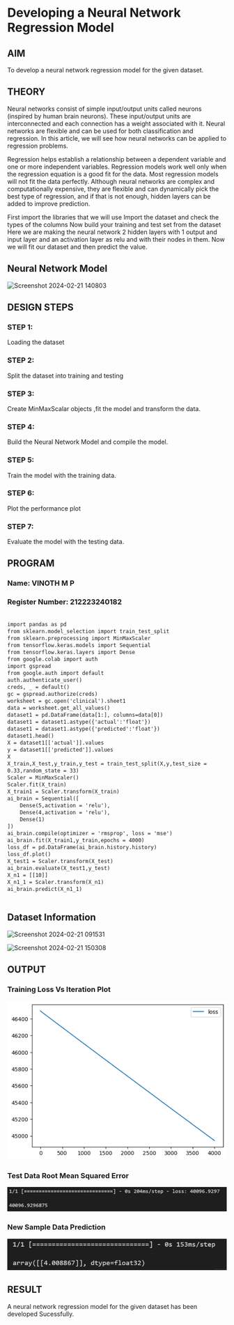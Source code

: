 # Developing a Neural Network Regression Model

## AIM

To develop a neural network regression model for the given dataset.

## THEORY

Neural networks consist of simple input/output units called neurons (inspired by human brain neurons). These input/output units are interconnected and each connection has a weight associated with it. Neural networks are flexible and can be used for both classification and regression. In this article, we will see how neural networks can be applied to regression problems.

Regression helps establish a relationship between a dependent variable and one or more independent variables. Regression models work well only when the regression equation is a good fit for the data. Most regression models will not fit the data perfectly. Although neural networks are complex and computationally expensive, they are flexible and can dynamically pick the best type of regression, and if that is not enough, hidden layers can be added to improve prediction.

First import the libraries that we will use Import the dataset and check the types of the columns Now build your training and test set from the dataset Here we are making the neural network 2 hidden layers with 1 output and input layer and an activation layer as relu and with their nodes in them. Now we will fit our dataset and then predict the value.

## Neural Network Model

![Screenshot 2024-02-21 140803](https://github.com/vinothmp21102005/basic-nn-model/assets/145972215/1c4c150d-1306-4e1a-920a-fa231c3fbd1a)


## DESIGN STEPS

### STEP 1:

Loading the dataset

### STEP 2:

Split the dataset into training and testing

### STEP 3:

Create MinMaxScalar objects ,fit the model and transform the data.

### STEP 4:

Build the Neural Network Model and compile the model.

### STEP 5:

Train the model with the training data.

### STEP 6:

Plot the performance plot

### STEP 7:

Evaluate the model with the testing data.

## PROGRAM
### Name: VINOTH M P
### Register Number: 212223240182
```

import pandas as pd
from sklearn.model_selection import train_test_split
from sklearn.preprocessing import MinMaxScaler
from tensorflow.keras.models import Sequential
from tensorflow.keras.layers import Dense
from google.colab import auth
import gspread
from google.auth import default
auth.authenticate_user()
creds, _ = default()
gc = gspread.authorize(creds)
worksheet = gc.open('clinical').sheet1
data = worksheet.get_all_values()
dataset1 = pd.DataFrame(data[1:], columns=data[0])
dataset1 = dataset1.astype({'actual':'float'})
dataset1 = dataset1.astype({'predicted':'float'})
dataset1.head()
X = dataset1[['actual']].values
y = dataset1[['predicted']].values
X
X_train,X_test,y_train,y_test = train_test_split(X,y,test_size = 0.33,random_state = 33)
Scaler = MinMaxScaler()
Scaler.fit(X_train)
X_train1 = Scaler.transform(X_train)
ai_brain = Sequential([
    Dense(5,activation = 'relu'),
    Dense(4,activation = 'relu'),
    Dense(1)
])
ai_brain.compile(optimizer = 'rmsprop', loss = 'mse')
ai_brain.fit(X_train1,y_train,epochs = 4000)
loss_df = pd.DataFrame(ai_brain.history.history)
loss_df.plot()
X_test1 = Scaler.transform(X_test)
ai_brain.evaluate(X_test1,y_test)
X_n1 = [[10]]
X_n1_1 = Scaler.transform(X_n1)
ai_brain.predict(X_n1_1)


```
## Dataset Information

![Screenshot 2024-02-21 091531](https://github.com/vinothmp21102005/basic-nn-model/assets/145972215/f4e0e8c0-a40e-430d-8cc3-dbaa14caed16)

![Screenshot 2024-02-21 150308](https://github.com/vinothmp21102005/basic-nn-model/assets/145972215/bb0dea89-1cbb-4274-a1b1-ea42b7acb35b)

## OUTPUT

### Training Loss Vs Iteration Plot

![alt text](image.png)


### Test Data Root Mean Squared Error
![alt text](<Screenshot 2024-03-23 093621.png>)

### New Sample Data Prediction

![alt text](<Screenshot 2024-03-23 093630.png>)

## RESULT

A neural network regression model for the given dataset has been developed Sucessfully.
